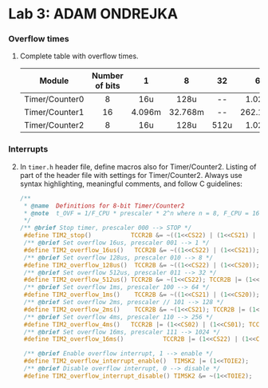 # Lab 3: ADAM ONDREJKA

### Overflow times

1. Complete table with overflow times.

   | **Module** | **Number of bits** | **1** | **8** | **32** | **64** | **128** | **256** | **1024** |
   | :-: | :-: | :-: | :-: | :-: | :-: | :-: | :-: | :-: |
   | Timer/Counter0 | 8  | 16u | 128u | -- | 1.024m | -- | 4.096m | 16.384m |
   | Timer/Counter1 | 16 |  4.096m  |  32.768m  | -- | 262.144m | -- | 1.048576 | 4.194304 |
   | Timer/Counter2 | 8  |  16u  |  128u  |  512u  |  1.024m  |  2.048m  |  4.096m  |  16.384m  |

### Interrupts

2. In `timer.h` header file, define macros also for Timer/Counter2. Listing of part of the header file with settings for Timer/Counter2. Always use syntax highlighting, meaningful comments, and follow C guidelines:

   ```c
   /**
    * @name  Definitions for 8-bit Timer/Counter2
    * @note  t_OVF = 1/F_CPU * prescaler * 2^n where n = 8, F_CPU = 16 MHz
    */
   /** @brief Stop timer, prescaler 000 --> STOP */
    #define TIM2_stop()           TCCR2B &= ~((1<<CS22) | (1<<CS21) | (1<<CS20));
    /** @brief Set overflow 16us, prescaler 001 --> 1 */
    #define TIM2_overflow_16us()   TCCR2B &= ~((1<<CS22) | (1<<CS21)); TCCR2B |= (1<<CS20);
    /** @brief Set overflow 128us, prescaler 010 --> 8 */
    #define TIM2_overflow_128us()  TCCR2B &= ~((1<<CS22) | (1<<CS20)); TCCR2B |= (1<<CS21);
    /** @brief Set overflow 512us, prescaler 011 --> 32 */
    #define TIM2_overflow_512us() TCCR2B &= ~(1<<CS22); TCCR2B |= (1<<CS21) | (1<<CS20);
    /** @brief Set overflow 1ms, prescaler 100 --> 64 */
    #define TIM2_overflow_1ms()    TCCR2B &= ~((1<<CS21) | (1<<CS20)); TCCR2B |= (1<<CS22);
    /** @brief Set overflow 2ms, prescaler // 101 --> 128 */
    #define TIM2_overflow_2ms()    TCCR2B &= ~(1<<CS21); TCCR2B |= (1<<CS22) | (1<<CS20);
    /** @brief Set overflow 4ms, prescaler 110 --> 256 */
    #define TIM2_overflow_4ms()   TCCR2B |= (1<<CS02) | (1<<CS01); TCCR2B &= ~(1<<CS20);
    /** @brief Set overflow 16ms, prescaler 111 --> 1024 */
    #define TIM2_overflow_16ms()           TCCR2B |= (1<<CS22) | (1<<CS21) | (1<<CS20);

    /** @brief Enable overflow interrupt, 1 --> enable */
    #define TIM2_overflow_interrupt_enable()  TIMSK2 |= (1<<TOIE2);
    /** @brief Disable overflow interrupt, 0 --> disable */
    #define TIM2_overflow_interrupt_disable() TIMSK2 &= ~(1<<TOIE2);
   ```
